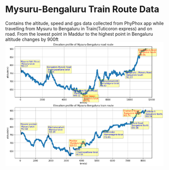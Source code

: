 # Mysuru-Bengaluru Train Route Data
Contains the altitude, speed and gps data collected from PhyPhox app while travelling from Mysuru to Bengaluru in Train(Tuticoron express) and on road.
From the lowest point in Maddur to the highest point in Bengaluru altitude changes by 900ft ![Mysuru Bengaluru Elevation Profile](mys_bng_elevation.png)
